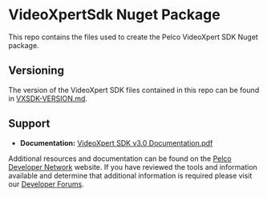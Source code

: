 # VideoXpertSdk Nuget Package

This repo contains the files used to create the Pelco VideoXpert SDK Nuget package.  

## Versioning

The version of the VideoXpert SDK files contained in this repo can be found in [VXSDK-VERSION.md](../VideoXpertSdk/VXSDK-VERSION.md).

## Support

* **Documentation:** [VideoXpert SDK v3.0 Documentation.pdf](VideoXpert%20SDK%20v3.0%20Documentation.pdf)

Additional resources and documentation can be found on the [Pelco Developer Network](http://pdn.pelco.com) website.  If you have reviewed the tools and information available and determine that additional information is required please visit our [Developer Forums](http://pdn.pelco.com/forum).
